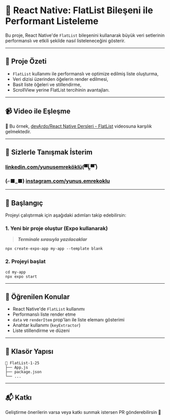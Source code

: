 # 📜 React Native: FlatList Bileşeni ile Performant Listeleme

Bu proje, React Native'de `FlatList` bileşenini kullanarak büyük veri setlerinin performanslı ve etkili şekilde nasıl listeleneceğini gösterir.

---

## 🧱 Proje Özeti

- `FlatList` kullanımı ile performanslı ve optimize edilmiş liste oluşturma,  
- Veri dizisi üzerinden öğelerin render edilmesi,  
- Basit liste öğeleri ve stillendirme,  
- ScrollView yerine FlatList tercihinin avantajları.

---

## 📹 Video ile Eşleşme

📌 Bu örnek, [devArdo/React Native Dersleri - FlatList](https://www.youtube.com/watch?v=p8jEMIXieYI&list=PLkcIcaxfjelbSrGLKY4bKh4ppHC7IusKI&index=26&t=12s) videosuna karşılık gelmektedir.

---

## 🎉 Sizlerle Tanışmak İsterim

### [linkedin.com/yunusemreköklü](https://www.linkedin.com/in/yunusemrek%C3%B6kl%C3%BC/)(▀̿Ĺ̯▀̿ ̿)

### (⌐■_■) [instagram.com/yunus.emrekoklu](https://www.instagram.com/yunus.emrekoklu/)

---

## 🚀 Başlangıç

Projeyi çalıştırmak için aşağıdaki adımları takip edebilirsin:

### 1. Yeni bir proje oluştur (Expo kullanarak)

> **_Terminale sırasıyla yazılacaklar_**

    npx create-expo-app my-app --template blank

### 2. Projeyi başlat

    cd my-app
    npx expo start

---

## 🧠 Öğrenilen Konular

- React Native'de `FlatList` kullanımı  
- Performanslı liste render etme  
- `data` ve `renderItem` prop'ları ile liste elemanı gösterimi  
- Anahtar kullanımı (`keyExtractor`)  
- Liste stillendirme ve düzeni

---

## 📁 Klasör Yapısı
    📁 FlatList-1-25
    ├── App.js
    ├── package.json
    └── ...
    
---

## 📬 Katkı

Geliştirme önerilerin varsa veya katkı sunmak istersen PR gönderebilirsin 🙌

